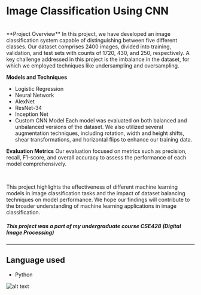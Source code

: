 # **Image Classification Using CNN**
<br />
**Project Overview**
In this project, we have developed an image classification system capable of distinguishing between five different classes. Our dataset comprises 2400 images, divided into training, validation, and test sets with counts of 1720, 430, and 250, respectively. A key challenge addressed in this project is the imbalance in the dataset, for which we employed techniques like undersampling and oversampling.

**Models and Techniques**
* Logistic Regression
* Neural Network
* AlexNet
* ResNet-34
* Inception Net
* Custom CNN Model
Each model was evaluated on both balanced and unbalanced versions of the dataset. We also utilized several augmentation techniques, including rotation, width and height shifts, shear transformations, and horizontal flips to enhance our training data.

**Evaluation Metrics**
Our evaluation focused on metrics such as precision, recall, F1-score, and overall accuracy to assess the performance of each model comprehensively.

<br />

This project highlights the effectiveness of different machine learning models in image classification tasks and the impact of dataset balancing techniques on model performance. We hope our findings will contribute to the broader understanding of machine learning applications in image classification.
<br />

##### **This project was a part of my undergraduate course CSE428 (Digital Image Processing)**
---

## **Language used**
* Python

![alt text](https://dl.dropboxusercontent.com/scl/fi/lpxoq3gq4s6mqe3yaq7z5/Screenshot-2023-12-25-230554.png?rlkey=1a7gm8hheslaqfz1nb2sf3rsr&dl=0)
